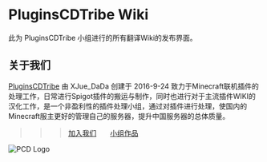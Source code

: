 # PluginsCDTribe Wiki

此为 PluginsCDTribe 小组进行的所有翻译Wiki的发布界面。

## 关于我们

[PluginsCDTribe](http://www.mcbbs.net/group-1330-1.html) 由 XJue_DaDa 创建于 2016-9-24 致力于Minecraft联机插件的处理工作，日常进行Spigot插件的搬运与制作，同时也进行对于主流插件WIKI的汉化工作，是一个非盈利性的插件处理小组，通过对插件进行处理，使国内的Minecraft服主更好的管理自己的服务器，提升中国服务器的总体质量。

>>>[加入我们](http://mcbbs.tvt.im/thread-679601-1-1.html)&nbsp;&nbsp;&nbsp;&nbsp;&nbsp;&nbsp;&nbsp;[小组作品](http://www.mcbbs.net/thread-719076-1-1.html)

![PCD Logo](https://i.loli.net/2017/08/12/598f08ebc66bc.jpg)